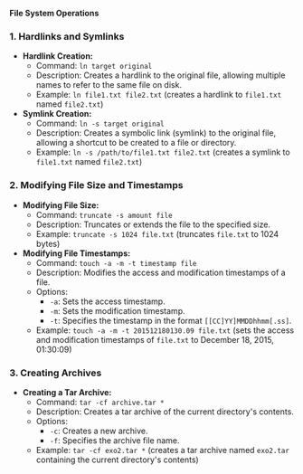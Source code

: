 **File System Operations**

### 1. Hardlinks and Symlinks

*   **Hardlink Creation:**
    *   Command: `ln target original`
    *   Description: Creates a hardlink to the original file, allowing multiple names to refer to the same file on disk.
    *   Example: `ln file1.txt file2.txt` (creates a hardlink to `file1.txt` named `file2.txt`)
*   **Symlink Creation:**
    *   Command: `ln -s target original`
    *   Description: Creates a symbolic link (symlink) to the original file, allowing a shortcut to be created to a file or directory.
    *   Example: `ln -s /path/to/file1.txt file2.txt` (creates a symlink to `file1.txt` named `file2.txt`)

### 2. Modifying File Size and Timestamps

*   **Modifying File Size:**
    *   Command: `truncate -s amount file`
    *   Description: Truncates or extends the file to the specified size.
    *   Example: `truncate -s 1024 file.txt` (truncates `file.txt` to 1024 bytes)
*   **Modifying File Timestamps:**
    *   Command: `touch -a -m -t timestamp file`
    *   Description: Modifies the access and modification timestamps of a file.
    *   Options:
        *   `-a`: Sets the access timestamp.
        *   `-m`: Sets the modification timestamp.
        *   `-t`: Specifies the timestamp in the format `[[CC]YY]MMDDhhmm[.ss]`.
    *   Example: `touch -a -m -t 201512180130.09 file.txt` (sets the access and modification timestamps of `file.txt` to December 18, 2015, 01:30:09)

### 3. Creating Archives

*   **Creating a Tar Archive:**
    *   Command: `tar -cf archive.tar *`
    *   Description: Creates a tar archive of the current directory's contents.
    *   Options:
        *   `-c`: Creates a new archive.
        *   `-f`: Specifies the archive file name.
    *   Example: `tar -cf exo2.tar *` (creates a tar archive named `exo2.tar` containing the current directory's contents)